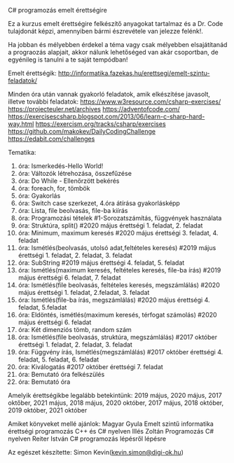 C# programozás emelt érettségire

Ez a kurzus emelt érettségire felkészítő anyagokat tartalmaz és a Dr. Code tulajdonát képzi, amennyiben bármi észrevétele van jelezze felénk!.

Ha jobban és mélyebben érdekel a téma vagy csak mélyebben elsajátítanád a prograozás alapjait, akkor nálunk lehetőséged van akár csoportban, de egyénileg is tanulni a te saját tempódban!

Emelt érettségik:
        http://informatika.fazekas.hu/erettsegi/emelt-szintu-feladatok/

Minden óra után vannak gyakorló feladatok, amik elkészítése javasolt, illetve további feladatok: 
        https://www.w3resource.com/csharp-exercises/
        https://projecteuler.net/archives
        https://adventofcode.com/
        https://exercisescsharp.blogspot.com/2013/06/learn-c-sharp-hard-way.html
        https://exercism.org/tracks/csharp/exercises
        https://github.com/makokev/DailyCodingChallenge
        https://edabit.com/challenges


Tematika:
1. óra:  Ismerkedés-Hello World!
2. óra:  Változók létrehozása, összefűzése
3. óra:  Do While - Ellenőrzött bekérés
4. óra:  foreach, for, tömbök
5. óra:  Gyakorlás
6. óra:  Switch case szerkezet, 4.óra átírása gyakorlásképp
7. óra:  Lista, file beolvasás, file-ba kiírás
8. óra:  Programozási tételek #1-Sorozatszámítás, függvények használata
9. óra:  Struktúra, split() #2020 május érettségi 1. feladat, 2. feladat
10. óra: Minimum, maximum keresés #2020 május érettségi 3. feladat, 4. feladat
11. óra: Ismétlés(beolvasás, utolsó adat,feltételes keresés) #2019 május érettségi 1. feladat, 2. feladat, 3. feladat
12. óra: SubString #2019 május érettségi 4. feladat, 5. feladat
13. óra: Ismétlés(maximum keresés, feltételes keresés, file-ba írás) #2019 május érettségi 6. feladat, 7. feladat 
14. óra: Ismétlés(file beolvasás, feltételes keresés, megszámlálás) #2020 május érettségi 1. feladat, 2.feladat, 3. feladat
15. óra: Ismétlés(file-ba írás, megszámlálás) #2020 május érettségi 4. feladat, 5.feladat
16. óra: Eldöntés, ismétlés(maximum keresés, térfogat számolás) #2020 május érettségi 6. feladat
17. óra: Két dimenziós tömb, random szám
18. óra: Ismétlés(file beolvasás, struktúra, megszámlálás) #2017 október érettségi 1. feladat, 2. feladat, 3. feladat
19. óra: Függvény írás, Ismétlés(megszámlálás) #2017 október érettségi 4. feladat, 5. feladat, 6. feladat
20. óra: Kiválogatás #2017 október érettségi 7. feladat
21. óra: Bemutató óra felkészülés
22. óra: Bemutató óra

Amelyik érettségikbe legalább betekintünk:
        2019 május, 2020 május, 2017 oktőber, 2021 május, 2018 május, 2020 október, 
        2017 május, 2018 október, 2019 október, 2021 október

Amiket könyveket mellé ajánlok:
Magyar Gyula    Emelt szintű informatika érettségi programozás C++ és C# nyelven
Illés Zoltán    Programozás C# nyelven
Reiter István   C# programozás lépésről lépésre

Az egészet készítette: Simon Kevin(kevin.simon@digi-ok.hu)
